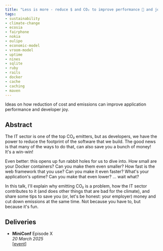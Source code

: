 ```yaml
---
title: "Less is more - reduce $ and CO₂ to improve performance 🚀 and joy 🥳"
tags:
- sustainability
- climate-change
- ecosia
- fairphone
- nokia
- oulipo
- economic-model
- vroom-model
- uptime
- nines
- sqlite
- ruby
- rails
- docker
- cache
- caching
- maven
---
```

Ideas on how reduction of cost and emissions can improve application performance and developer joy.

## Abstract

The IT sector is one of the top CO₂ emitters, but as developers, we have the power to reduce the footprint of the software that we build. The good news is that many of the ways to do that, can also save you a bunch of money! It's a win-win!

Even better: this opens up fun rabbit holes for us to dive into. How small are your Docker containers? Can you make them even smaller? How fast is the web framework that you use? Can you make it even faster? What's your application's uptime? Can you make that even lower? ... wait what?

In this talk, I'll explain why emitting CO₂ is a problem, how the IT sector contributes to it (and does other things that are bad for the climate), and share some tips to save you (or, let's be honest: your employer) money and cut down emissions at the same time. Not because you have to, but because it's fun.

## Deliveries

* **MiniConf** Episode X
  <br>
  _20 March 2025_
  <br>
  [[event](https://miniconf.io/episodes/episode-x/)]
